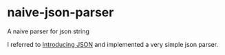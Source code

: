 # naive-json-parser
A naive parser for json string

I referred to [Introducing JSON](https://www.json.org/json-en.html)
and implemented a very simple json parser.